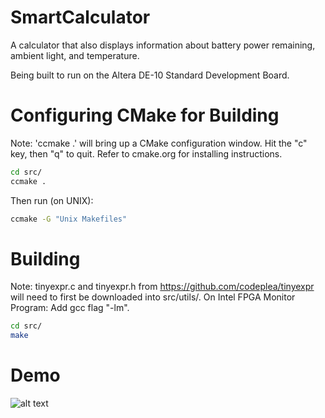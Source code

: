# SmartCalculator
A calculator that also displays information about battery power remaining, ambient light, and temperature.

Being built to run on the Altera DE-10 Standard Development Board.

# Configuring CMake for Building
Note: 'ccmake .' will bring up a CMake configuration window. Hit the "c" key, then "q" to quit.
Refer to cmake.org for installing instructions.
```bash
cd src/
ccmake .
```
Then run (on UNIX):
```bash
ccmake -G "Unix Makefiles"
```

# Building
Note: tinyexpr.c and tinyexpr.h from https://github.com/codeplea/tinyexpr will need to first be downloaded into src/utils/.
On Intel FPGA Monitor Program: Add gcc flag "-lm".
```bash
cd src/
make
```

# Demo
![alt text](https://github.com/joshuakarbi/SmartCalculator/blob/master/images/demo.gif)
